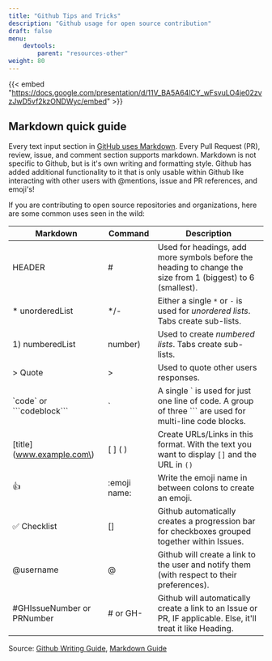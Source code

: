 ```yaml
---
title: "Github Tips and Tricks"
description: "Github usage for open source contribution"
draft: false
menu:
    devtools:
        parent: "resources-other"
weight: 80
---
```


{{< embed "https://docs.google.com/presentation/d/11V_BA5A64lCY_wFsvuLO4je02zvzJwD5vf2kzONDWyc/embed" >}}

## Markdown quick guide

Every text input section in [GitHub uses Markdown](https://docs.github.com/en/get-started/writing-on-github/getting-started-with-writing-and-formatting-on-github/about-writing-and-formatting-on-github). Every Pull Request (PR), review, issue, and comment section supports markdown. Markdown is not specific to Github, but is it's own writing and formatting style. Github has added additional functionality to it that is only usable within Github like interacting with other users with @mentions, issue and PR references, and emoji's! 

If you are contributing to open source repositories and organizations, here are some common uses seen in the wild:

<!-- This table was generate with https://www.tablesgenerator.com/markdown_tables -->

| Markdown                     | Command                  | Description                                                                                   |
|------------------------------|--------------------------|-----------------------------------------------------------------------------------------------|
| HEADER                       |             #            | Used for headings, add more symbols before the heading to change the size from 1 (biggest) to 6 (smallest).  |
| * unorderedList              |            */-           | Either a single `*` or `-` is used for _unordered lists_. Tabs create sub-lists.              |
| 1) numberedList              |         number)          | Used to create _numbered lists_. Tabs create sub-lists.                                       |
| > Quote                      |            >             | Used to quote other users responses.                                                          |
| \`code\` or \```codeblock\``` |       \`                | A single ` is used for just one line of code. A group of three ``` are used for multi-line code blocks.      |
| \[title\]\(www.example.com\) |       \[ ] ( )           |  Create URLs/Links in this format. With the text you want to display `[]` and the URL in `()`  |
| :thumbsup:                   |       :emoji name:       | Write the emoji name in between colons to create an emoji.                                     |
| :white_check_mark: Checklist |            []            | Github automatically creates a progression bar for checkboxes grouped together within Issues.  |
| @username                    |             @            | Github will create a link to the user and notify them (with respect to their preferences).     |
| #GHIssueNumber or PRNumber   |         # or GH-         | Github will automatically create a link to an Issue or PR, IF applicable. Else, it'll treat it like Heading. |

Source: [Github Writing Guide](https://docs.github.com/en/get-started/writing-on-github/getting-started-with-writing-and-formatting-on-github/basic-writing-and-formatting-syntax), [Markdown Guide](https://www.markdownguide.org/cheat-sheet/)